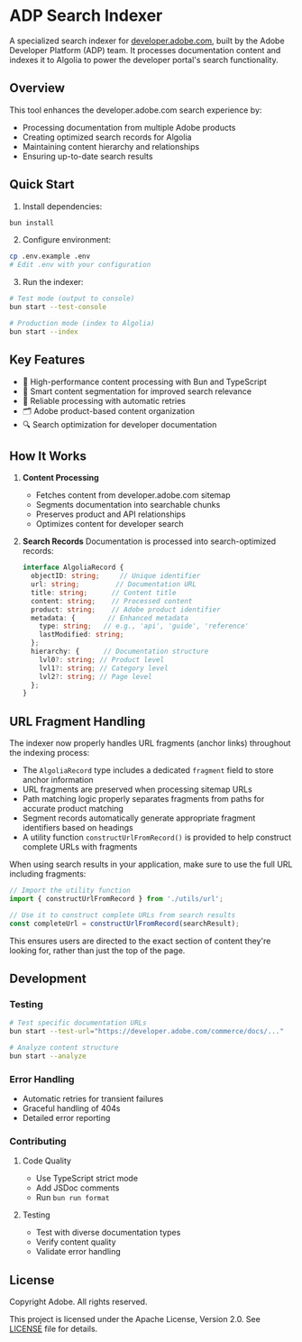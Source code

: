 # ADP Search Indexer

A specialized search indexer for [developer.adobe.com](https://developer.adobe.com), built by the Adobe Developer Platform (ADP) team. It processes documentation content and indexes it to Algolia to power the developer portal's search functionality.

## Overview

This tool enhances the developer.adobe.com search experience by:
- Processing documentation from multiple Adobe products
- Creating optimized search records for Algolia
- Maintaining content hierarchy and relationships
- Ensuring up-to-date search results

## Quick Start

1. Install dependencies:
```bash
bun install
```

2. Configure environment:
```bash
cp .env.example .env
# Edit .env with your configuration
```

3. Run the indexer:
```bash
# Test mode (output to console)
bun start --test-console

# Production mode (index to Algolia)
bun start --index
```

## Key Features

- 🚀 High-performance content processing with Bun and TypeScript
- 📑 Smart content segmentation for improved search relevance
- 🔄 Reliable processing with automatic retries
- 🗂️ Adobe product-based content organization
- 🔍 Search optimization for developer documentation

## How It Works

1. **Content Processing**
   - Fetches content from developer.adobe.com sitemap
   - Segments documentation into searchable chunks
   - Preserves product and API relationships
   - Optimizes content for developer search

2. **Search Records**
   Documentation is processed into search-optimized records:
   ```typescript
   interface AlgoliaRecord {
     objectID: string;     // Unique identifier
     url: string;         // Documentation URL
     title: string;      // Content title
     content: string;    // Processed content
     product: string;    // Adobe product identifier
     metadata: {        // Enhanced metadata
       type: string;   // e.g., 'api', 'guide', 'reference'
       lastModified: string;
     };
     hierarchy: {      // Documentation structure
       lvl0?: string; // Product level
       lvl1?: string; // Category level
       lvl2?: string; // Page level
     };
   }
   ```

## URL Fragment Handling

The indexer now properly handles URL fragments (anchor links) throughout the indexing process:

- The `AlgoliaRecord` type includes a dedicated `fragment` field to store anchor information
- URL fragments are preserved when processing sitemap URLs
- Path matching logic properly separates fragments from paths for accurate product matching
- Segment records automatically generate appropriate fragment identifiers based on headings
- A utility function `constructUrlFromRecord()` is provided to help construct complete URLs with fragments

When using search results in your application, make sure to use the full URL including fragments:

```typescript
// Import the utility function
import { constructUrlFromRecord } from './utils/url';

// Use it to construct complete URLs from search results
const completeUrl = constructUrlFromRecord(searchResult);
```

This ensures users are directed to the exact section of content they're looking for, rather than just the top of the page.

## Development

### Testing
```bash
# Test specific documentation URLs
bun start --test-url="https://developer.adobe.com/commerce/docs/..."

# Analyze content structure
bun start --analyze
```

### Error Handling
- Automatic retries for transient failures
- Graceful handling of 404s
- Detailed error reporting

### Contributing
1. Code Quality
   - Use TypeScript strict mode
   - Add JSDoc comments
   - Run `bun run format`

2. Testing
   - Test with diverse documentation types
   - Verify content quality
   - Validate error handling

## License

Copyright Adobe. All rights reserved.

This project is licensed under the Apache License, Version 2.0. See [LICENSE](LICENSE) file for details.

